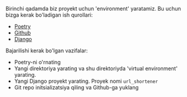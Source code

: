 Birinchi qadamda biz proyekt uchun 'environment' yaratamiz. Bu uchun bizga kerak bo'ladigan
ish qurollari:
- [Poetry](https://python-poetry.org/)
- [Github](https://github.com/)
- [Django](https://www.djangoproject.com/)

Bajarilishi kerak bo'lgan vazifalar:
- Poetry-ni o'rnating
- Yangi direktoriya yarating va shu direktoriyda  'virtual environment' yarating.
- Yangi Django proyekt yarating. Proyek nomi ```url_shortener```
- Git repo initsializatsiya qiling va Github-ga yuklang

